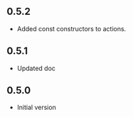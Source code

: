 ## 0.5.2

- Added const constructors to actions.

## 0.5.1

- Updated doc

## 0.5.0

- Initial version
